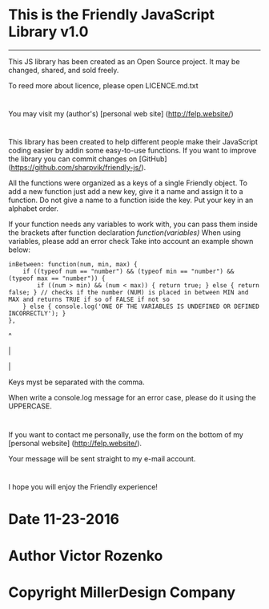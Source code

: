 # This is the Friendly JavaScript Library v1.0
----------------------------------------------

This JS library has been created as an Open Source project. It may be changed, shared, and sold freely.

To reed more about licence, please open LICENCE.md.txt
#
You may visit my (author's) [personal web site] (http://felp.website/)
#
This library has been created to help different people make their JavaScript coding easier by addin some easy-to-use functions. If you want to improve the library you can commit changes on [GitHub] (https://github.com/sharpvik/friendly-js/).

All the functions were organized as a keys of a single Friendly object. To add a new function just add a new key, give it a name and assign it to a function. Do not give a name to a function iside the key. Put your key in an alphabet order.

If your function needs any variables to work with, you can pass them inside the brackets after function declaration *function(variables)*
When using variables, please add an error check
Take into account an example shown below:
```
inBetween: function(num, min, max) {
    if ((typeof num == "number") && (typeof min == "number") && (typeof max == "number")) { 
        if ((num > min) && (num < max)) { return true; } else { return false; } // checks if the number (NUM) is placed in between MIN and MAX and returns TRUE if so of FALSE if not so
    } else { console.log('ONE OF THE VARIABLES IS UNDEFINED OR DEFINED INCORRECTLY'); }
},
```
 ^
 
 |
 
 |
 
Keys myst be separated with the comma.

When write a console.log message for an error case, please do it using the UPPERCASE.
#
If you want to contact me personally, use the form on the bottom of my [personal website] (http://felp.website/).

Your message will be sent straight to my e-mail account.
#
I hope you will enjoy the Friendly experience! 
#
# Date 11-23-2016
#
# Author Victor Rozenko
# Copyright MillerDesign Company